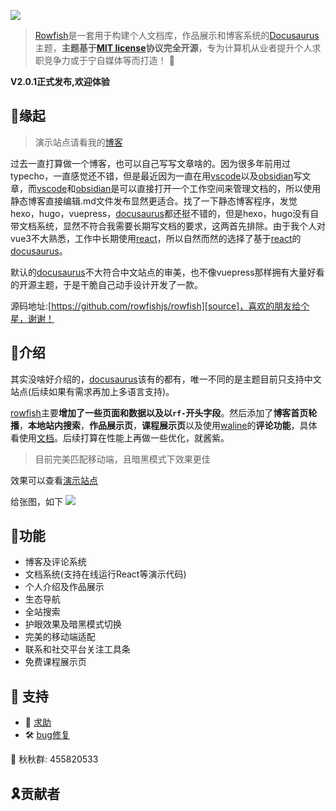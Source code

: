 [rowfish]:https://pincman.com/rowfish
[source]: https://github.com/rowfishjs/rowfish
[pincman ]: https://pincman.com
[discussions]: https://github.com/rowfishjs/rowfish/discussions
[issue]: https://github.com/rowfishjs/rowfish/issues
[usage]: https://pincman.com/docs/rowfish/overviewpro:https://pincman.com/rowfish/pro
[pro]:https://pincman.com/rowfish#关于pro
[pincman]: https://pincman.com/
[docusaurus]: https://docusaurus.io
[php]: https://php.net
[wordpress]: https://wordpress.org

[laravel]: https://laravel.com

[nextjs]: https://nextjs.org
[nestjs]: https://nestjs.com
[typescript]: https://typescript.org
[vscode]: https://code.visualstudio.com/
[waline]: https://waline.js.org/
[obsidian]: https://obsidian.md/
[react]: https://reactjs.org
[vscode]: https://code.visualstudio.com
[obsidian]: https://obsidian.md
[rizhuti]: https://ritheme.com/theme/792.html
[tailwind]: https://tailwindcss.com/
[antd]: https://ant.design/index-cn
[docspress]: https://wordpress.org/plugins/docspress
[anspress]: https://anspress.net
[vercel]: https://vercel.com
[oneinstack]: https://oneinstack.com
[gitea]: https://gitea.io
[drone]: https://www.drone.io
[markdown]: https://www.markdownguide.org/
[qq]: http://wpa.qq.com/msgrd?v=3&uin=1849600177&site=qq&menu=yes
[rowfish-qq-group]: https://qm.qq.com/cgi-bin/qm/qr?k=gs1EYHC5nzneWJ6kZJQ1TtMY9sLP-H5R&jump_from=webapi
[pro-qq-group]: https://qm.qq.com/cgi-bin/qm/qr?k=8eLi_sZAEXR4WOd3xNqI058aOviOXLHU&jump_from=webapi/

![](https://pic.pincman.com/media/202206301202195.png?imageMogr2/format/webp)
>   [Rowfish][rowfish]是一套用于构建个人文档库，作品展示和博客系统的[Docusaurus][docusaurus]主题，**主题基于[MIT license](https://opensource.org/licenses/MIT)协议完全开源**，专为计算机从业者提升个人求职竞争力或于宁自媒体等而打造！ 🐳

**V2.0.1正式发布,欢迎体验**

## 🚀缘起

>    演示站点请看我的[博客][pincman]

过去一直打算做一个博客，也可以自己写写文章啥的。因为很多年前用过typecho，一直感觉还不错，但是最近因为一直在用[vscode][vscode]以及[obsidian][obsidian]写文章，而[vscode][vscode]和[obsidian][obsidian]是可以直接打开一个工作空间来管理文档的，所以使用静态博客直接编辑.md文件发布显然更适合。找了一下静态博客程序，发觉hexo，hugo，vuepress，[docusaurus][docusaurus]都还挺不错的，但是hexo，hugo没有自带文档系统，显然不符合我需要长期写文档的要求，这两首先排除。由于我个人对vue3不大熟悉，工作中长期使用[react][react]，所以自然而然的选择了基于[react][react]的[docusaurus][docusaurus]。

默认的[docusaurus][docusaurus]不大符合中文站点的审美，也不像vuepress那样拥有大量好看的开源主题，于是干脆自己动手设计开发了一款。

源码地址:[https://github.com/rowfishjs/rowfish][source]，喜欢的朋友给个星，谢谢！

## 🍃介绍

其实没啥好介绍的，[docusaurus][docusaurus]该有的都有，唯一不同的是主题目前只支持中文站点(后续如果有需求再加上多语言支持)。

[rowfish][rowfish]主要**增加了一些页面和数据以及以`rf-`开头字段**。然后添加了**博客首页轮播**，**本地站内搜索**，**作品展示页**，**课程展示页**以及使用[waline][waline]的**评论功能**，具体看使用[文档][usage]。后续打算在性能上再做一些优化，就酱紫。

>   目前完美匹配移动端，且暗黑模式下效果更佳

效果可以查看[演示站点][pincman]

给张图，如下
![](https://pic.pincman.com/media/202207012135423.png)

## 🐬功能
- 博客及评论系统                                      
- 文档系统(支持在线运行React等演示代码)                
- 个人介绍及作品展示                                 
- 生态导航                                           
- 全站搜索                                           
- 护眼效果及暗黑模式切换                             
- 完美的移动端适配                                   
- 联系和社交平台关注工具条                           
- 免费课程展示页                                    
## 🔭 支持

-   🍓 [求助][discussions]
-   🛠️ [bug修复][issue]

 🍉 秋秋群: 455820533

## 🎗️贡献者